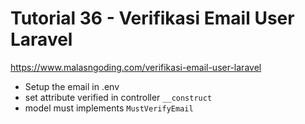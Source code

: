 # Tutorial 36 - Verifikasi Email User Laravel
https://www.malasngoding.com/verifikasi-email-user-laravel

- Setup the email in .env
- set attribute verified in controller `__construct`
- model must implements `MustVerifyEmail`
